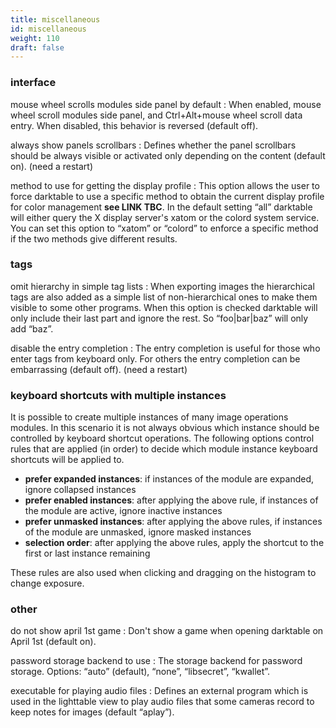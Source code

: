 ```yaml
---
title: miscellaneous
id: miscellaneous
weight: 110
draft: false
---
```


### interface

mouse wheel scrolls modules side panel by default
: When enabled, mouse wheel scroll modules side panel, and Ctrl+Alt+mouse wheel scroll data entry. When disabled, this behavior is reversed (default off). 

always show panels scrollbars
: Defines whether the panel scrollbars should be always visible or activated only depending on the content (default on). (need a restart) 

method to use for getting the display profile
: This option allows the user to force darktable to use a specific method to obtain the current display profile for color management **see LINK TBC**. In the default setting “all” darktable will either query the X display server's xatom or the colord system service. You can set this option to “xatom” or “colord” to enforce a specific method if the two methods give different results. 

### tags

omit hierarchy in simple tag lists
: When exporting images the hierarchical tags are also added as a simple list of non-hierarchical ones to make them visible to some other programs. When this option is checked darktable will only include their last part and ignore the rest. So “foo|bar|baz” will only add “baz”. 

disable the entry completion
: The entry completion is useful for those who enter tags from keyboard only. For others the entry completion can be embarrassing (default off). (need a restart) 

### keyboard shortcuts with multiple instances

It is possible to create multiple instances of many image operations modules. In this scenario it is not always obvious which instance should be controlled by keyboard shortcut operations. The following options control rules that are applied (in order) to decide which module instance keyboard shortcuts will be applied to.

* **prefer expanded instances**: if instances of the module are expanded, ignore collapsed instances
* **prefer enabled instances**: after applying the above rule, if instances of the module are active, ignore inactive instances
* **prefer unmasked instances**: after applying the above rules, if instances of the module are unmasked, ignore masked instances
* **selection order**: after applying the above rules, apply the shortcut to the first or last instance remaining

These rules are also used when clicking and dragging on the histogram to change exposure.

### other

do not show april 1st game
: Don't show a game when opening darktable on April 1st (default on). 

password storage backend to use
: The storage backend for password storage. Options: “auto” (default), “none”, “libsecret”, “kwallet”. 

executable for playing audio files
: Defines an external program which is used in the lighttable view to play audio files that some cameras record to keep notes for images (default “aplay”). 
